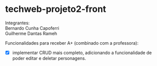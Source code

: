 # techweb-projeto2-front  

Integrantes:    
Bernardo Cunha Capoferri  
Guilherme Dantas Rameh  

Funcionalidades para receber A+ (combinado com a professora):  
- [x] implementar CRUD mais completo, adicionando a funcionalidade de poder editar e deletar personagens.
